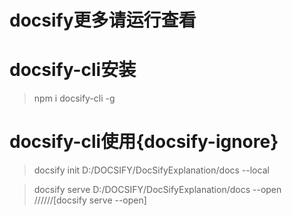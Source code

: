 # docsify更多请运行查看

# docsify-cli安装

> npm i docsify-cli -g

# docsify-cli使用{docsify-ignore}  <!--{docsify-ignore}忽略副标题-->

> docsify init D:/DOCSIFY/DocSifyExplanation/docs   --local

> docsify serve  D:/DOCSIFY/DocSifyExplanation/docs   --open //////[docsify serve --open]


